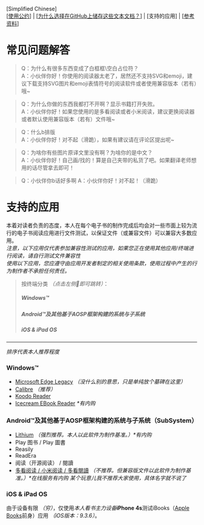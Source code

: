 [Simplified Chinese]  
\[[使用公约](https://github.com/qtqtEricChiu/qtqtEricChiu/blob/EBook-Docs/convention_zh-hans.md)\] | \[[为什么选择在GitHub上储存这些文本文档？](https://github.com/qtqtEricChiu/qtqtEricChiu/blob/main/why-create-these-documents-at-github.md "为什么选择在GitHub上储存这些文本文档？")\] | [支持的应用] | \[[参考资料](https://github.com/qtqtEricChiu/qtqtEricChiu/blob/EBook-Docs/references.md)\]

常见问题解答
=========
> Q：为什么有很多东西变成了白框框\空白占位符？  
A：小伙伴你好！你使用的阅读器太老了，居然还不支持SVG和emoji，建议下载支持SVG图片和emoji表情符号的阅读软件或者使用兼容版本（若有）哦~  

> Q：为什么你做的东西我都打不开啊？显示书籍打开失败。  
A：小伙伴你好！如果您使用的是多看阅读或者小米阅读，建议更换阅读器或者默认使用兼容版本（若有）文件哦~  

> Q：什么b排版  
A：小伙伴你好！对不起（滑跪），如果有建议请在评论区提出呢~  

> Q：为啥你有些图片原译文里没有啊？为啥你的是中文？  
A：小伙伴你好！自己画/找的！算是自己夹带的私货了吧。如果翻译老师想用的话尽管拿去即可！  

> Q：小伙伴你b话好多啊
A：小伙伴你好！对不起！（滑跪）

支持的应用
=========
本着对读者负责的态度，本人在每个电子书的制作完成后均会对一些市面上较为流行的电子书阅读应用进行文件测试，以保证文件（或兼容文件）可以兼容大多数应用。  
*注意，以下应用仅代表参加兼容性测试的应用，如果您正在使用其他应用/终端进行阅读，请自行测试文件兼容性*  
*使用以下应用，您应遵守由应用开发者制定的相关使用条款，使用过程中产生的行为制作者不承担任何责任。*

> 按终端分类 *（点击左侧🔗即可跳转）*：
> ##### Windows™
> ##### Android™及其他基于AOSP框架构建的系统与子系统
> ##### iOS & iPad OS  

-----
*排序代表本人推荐程度*
### Windows™
 -  [Microsoft Edge Legacy](https://support.microsoft.com/zh-cn/microsoft-edge/%E4%BB%80%E4%B9%88%E6%98%AF-microsoft-edge-%E6%97%A7%E7%89%88-3e779e55-4c55-08e6-ecc8-2333768c0fb0) *（没什么别的意思，只是单纯放个墓碑在这里）*  
 -  [Calibre](https://github.com/kovidgoyal/calibre) *（推荐）*
 -  [Koodo Reader](https://koodo.960960.xyz/ "将跳转至第三方网站")
 -  [Icecream EBook Reader](https://www.icecreamapps.com/Ebook-Reader/ "将跳转至第三方网站") *\*有内购*

### Android™及其他基于AOSP框架构建的系统与子系统（SubSystem）
 - [Lithium](https://play.google.com/store/apps/details?id=com.faultexception.reader "将跳转至Google Play Store") *（强烈推荐。本人以此软件为制作基准。）\*有内购*
 - Play 图书 / Play 圖書
 - Reasily
 - ReadEra
 - 阅读（开源阅读） / 閱讀
 - [多看阅读 / 小米阅读 / 多看閱讀](https://www.duokan.com/pc/) *（不推荐。但兼容版文件以此软件为制作基准。）\*在线服务有内购* 
*某个玩意儿我不推荐大家使用，具体名字就不说了*

### iOS & iPad OS
由于设备有限 *（穷）*，仅使用*本人看书主力设备***iPhone 4s**测试iBooks（[Apple Books](https://www.apple.com/apple-books/)前身）应用 *（iOS版本：9.3.6）*。
